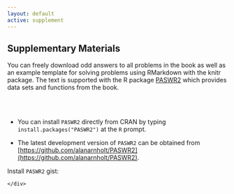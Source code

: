```yaml
---
layout: default
active: supplement
---
```


<!-- Supplementary Materials -->
<section>
  <div class="page-header" id="supplement">
    <h2>Supplementary Materials</h2>
  </div>
  <div class="row">
    <div class="span10 offset1">
      <p>You can freely download odd answers to all problems in the book as well as an example template for solving problems using RMarkdown with the knitr package.  The text is supported with the R package <a href="http://cran.r-project.org/web/packages/PASWR2/index.html">PASWR2</a> which provides data sets and functions from the book.</p>
      <br><br>      
      <div markdown="1">
      
* You can install `PASWR2` directly from CRAN by typing 
`install.packages("PASWR2")` at the `R` prompt. 

* The latest development version of `PASWR2` can be obtained from [https://github.com/alanarnholt/PASWR2](https://github.com/alanarnholt/PASWR2).

 Install `PASWR2` gist:
</div>

 <p> 
 <script src="https://gist.github.com/alanarnholt/e5e922b750a4f4f5ede4.js"></script>
 </p>
 
    </div>
  </div>
</section>
